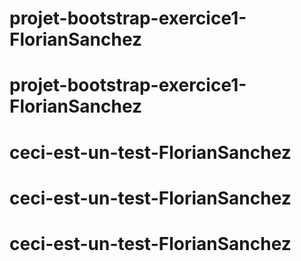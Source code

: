 # projet-bootstrap-exercice1-FlorianSanchez
# projet-bootstrap-exercice1-FlorianSanchez
# ceci-est-un-test-FlorianSanchez
# ceci-est-un-test-FlorianSanchez
# ceci-est-un-test-FlorianSanchez
